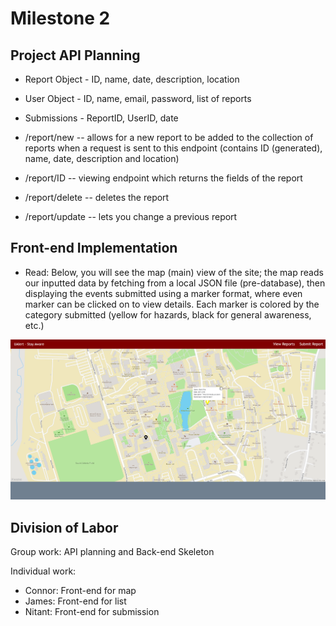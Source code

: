# Milestone 2

## Project API Planning

- Report Object - ID, name, date, description, location
- User Object - ID, name, email, password, list of reports
- Submissions - ReportID, UserID, date

- /report/new -- allows for a new report to be added to the collection of reports when a request is sent to this endpoint (contains ID (generated), name, date, description and location)
- /report/ID  -- viewing endpoint which returns the fields of the report
- /report/delete -- deletes the report
- /report/update -- lets you change a previous report

## Front-end Implementation

- Read: Below, you will see the map (main) view of the site; the map reads our inputted data by fetching from a local JSON file (pre-database), then displaying the events submitted using a marker format, where even marker can be clicked on to view details. Each marker is colored by the category submitted (yellow for hazards, black for general awareness, etc.)

![Map View Illustrating READ](mapCRUD.PNG)


## Division of Labor

Group work:
API planning and Back-end Skeleton

Individual work:
- Connor: Front-end for map
- James: Front-end for list
- Nitant: Front-end for submission
